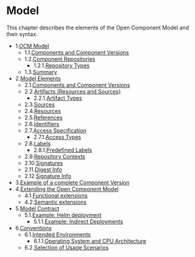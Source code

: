 # Model

This chapter describes the elements of the Open Component Model and their syntax.

* 1.[OCM Model](01-model.md#ocm-model)
  * 1.1.[Components and Component Versions](01-model.md#components-and-component-versions)
  * 1.2.[Component Repositories](01-model.md#component-repositories)
    * 1.2.1.[Repository Types](01-model.md#repository-types)
  * 1.3.[Summary](01-model.md#summary)
* 2.[Model Elements](02-elements.md#model-elements)
  * 2.1.[Components and Component Versions](02-elements.md#components-and-component-versions)
  * 2.2.[Artifacts (Resources and Sources)](02-elements.md#artifacts-resources-and-sources)
    * 2.2.1.[Artifact Types](02-elements.md#artifact-types)
  * 2.3.[Sources](02-elements.md#sources)
  * 2.4.[Resources](02-elements.md#resources)
  * 2.5.[References](02-elements.md#references)
  * 2.6.[Identifiers](02-elements.md#identifiers)
  * 2.7.[Access Specification](02-elements.md#access-specification)
    * 2.7.1.[Access Types](02-elements.md#access-types)
  * 2.8.[Labels](02-elements.md#labels)
    * 2.8.1.[Predefined  Labels](02-elements.md#predefined--labels)
  * 2.9.[Repository Contexts](02-elements.md#repository-contexts)
  * 2.10.[Signatures](02-elements.md#signatures)
  * 2.11.[Digest Info](02-elements.md#digest-info)
  * 2.12.[Signature Info](02-elements.md#signature-info)
* 3.[Example of a complete Component Version](03-example.md#example-of-a-complete-component-version)
* 4.[Extending the Open Component Model](04-extensions.md#extending-the-open-component-model)
  * 4.1.[Functional extensions](04-extensions.md#functional-extensions)
  * 4.2.[Semantic extensions](04-extensions.md#semantic-extensions)
* 5.[Model Contract](05-contract.md#model-contract)
  * 5.1.[Example: Helm deployment](05-contract.md#example-helm-deployment)
    * 5.1.1.[Example: Indirect Deployments](05-contract.md#example-indirect-deployments)
* 6.[Conventions](06-conventions.md#conventions)
  * 6.1.[Intended Environments](06-conventions.md#intended-environments)
    * 6.1.1.[Operating System and CPU Architecture](06-conventions.md#operating-system-and-cpu-architecture)
  * 6.2.[Selection of Usage Scenarios](06-conventions.md#selection-of-usage-scenarios)
